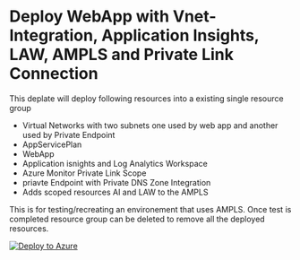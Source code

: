 # Deploy WebApp with Vnet-Integration, Application Insights, LAW, AMPLS and Private Link Connection
This deplate will deploy following resources into a existing single resource group
- Virtual Networks with two subnets one used by web app and another used by Private Endpoint
- AppServicePlan
- WebApp
- Application isnights and Log Analytics Workspace 
- Azure Monitor Private Link Scope
- priavte Endpoint with Private DNS Zone Integration
- Adds scoped resources AI and LAW to the AMPLS

This is for testing/recreating an environement that uses AMPLS. Once test is completed resource group can be deleted to remove all the deployed resources.

[![Deploy to Azure](https://aka.ms/deploytoazurebutton)](https://portal.azure.com/#create/Microsoft.Template/uri/https%3A%2F%2Fraw.githubusercontent.com%2Farjun-ga%2Ftemplates%2Fmain%2Fazuredeploy.json)
